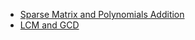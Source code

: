 - [Sparse Matrix and Polynomials Addition](Sparse%20Matrix%20and%20Polynomials%20Addition)
- [LCM and GCD](https://github.com/ankushsingh24/winter-of-contributing/tree/C_CPP/C_CPP/Data%20Structures/Array/LCM%20and%20GCD)
